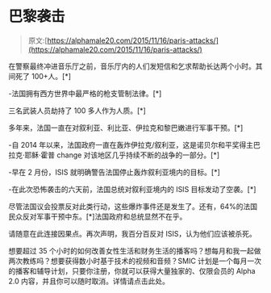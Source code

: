 # 巴黎袭击

> 原文:[https://alphamale20.com/2015/11/16/paris-attacks/](https://alphamale20.com/2015/11/16/paris-attacks/)

在警察最终冲进音乐厅之前，音乐厅内的人们发短信和乞求帮助长达两个小时。其间死了 100+人。[*]

-法国拥有西方世界中最严格的枪支管制法律。[*]

三名武装人员劫持了 100 多人作为人质。[*]

多年来，法国一直在对叙利亚、利比亚、伊拉克和黎巴嫩进行军事干预。[*]

-自 2014 年以来，法国政府一直在轰炸伊拉克/叙利亚，这是诺贝尔和平奖得主巴拉克·耶稣·霍普 change 对该地区几乎持续不断的战争的一部分。[*]

-早在 2 月份，ISIS 就明确警告法国停止轰炸叙利亚境内的目标。[*]

-在此次恐怖袭击的六天前，法国总统对叙利亚境内的 ISIS 目标发动了空袭。[*]

尽管法国议会投票反对此类行动，这些爆炸事件还是发生了。还有，64%的法国民众反对军事干预中东。[*]法国政府和总统显然不在乎。

请随意在此连接因果点。再次声明，我百分百反对 ISIS，认为他们应该被杀死。

想要超过 35 个小时的如何改善女性生活和财务生活的播客吗？想每月和我一起做两次教练吗？想要获得数小时基于技术的视频和音频？SMIC 计划是一个每月一次的播客和辅导计划，只要你注册，你就可以获得大量独家的、仅限会员的 Alpha 2.0 内容，并且你可以随时取消。详情请点击此处。